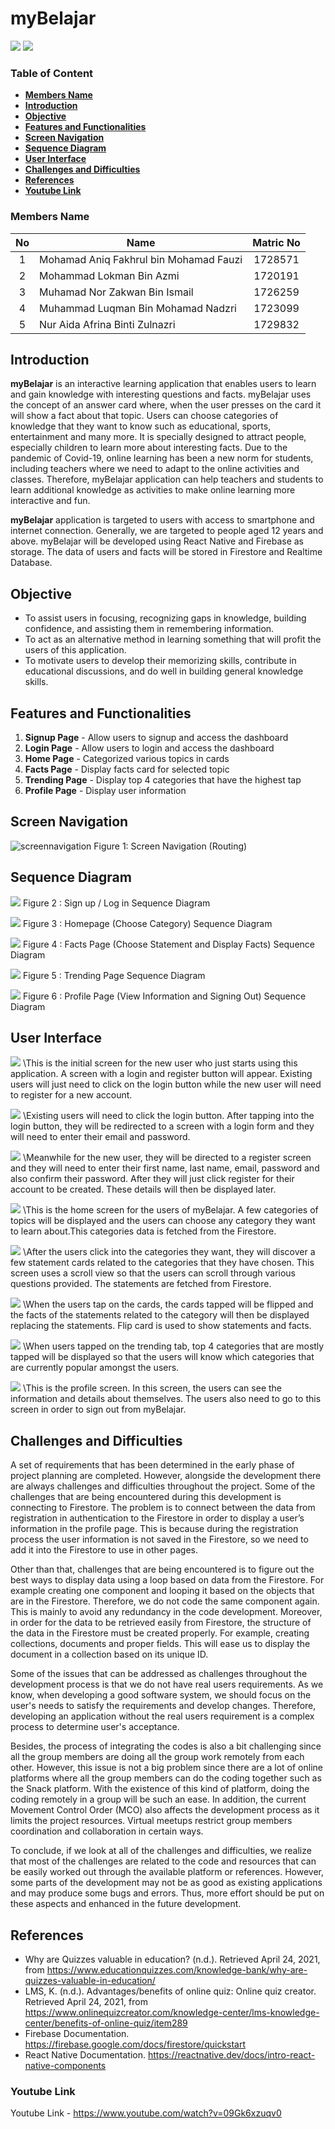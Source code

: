 # myBelajar

![](https://img.shields.io/travis/react-tags/react-tags.svg) ![](https://img.shields.io/npm/v/react-tag-input.svg) 

### Table of Content
* **[Members Name](#members-name)**
* **[Introduction](#introduction)**
* **[Objective](#objective)**
* **[Features and Functionalities](#features-and-functionalities)**
* **[Screen Navigation](#screen-navigation)**
* **[Sequence Diagram](#sequence-diagram)**
* **[User Interface](#user-interface)**
* **[Challenges and Difficulties](#challenges-and-difficulties)**
* **[References](#references)**
* **[Youtube Link](#youtube-link)**

### Members Name

No | Name | Matric No
:---: | --- | :---:
1 | Mohamad Aniq Fakhrul bin Mohamad Fauzi | 1728571
2 | Mohammad Lokman Bin Azmi | 1720191
3 | Muhamad Nor Zakwan Bin Ismail | 1726259
4 | Muhammad Luqman Bin Mohamad Nadzri | 1723099
5 | Nur Aida Afrina Binti Zulnazri | 1729832

## Introduction
**myBelajar** is an interactive learning application that enables users to learn and gain knowledge with interesting questions and facts. myBelajar uses the concept of an answer card where, when the user presses on the card it will show a fact about that topic. Users can choose categories of knowledge that they want to know such as educational, sports, entertainment and many more. It is specially designed to attract people, especially children to learn more about interesting facts. Due to the pandemic of Covid-19, online learning has been a new norm for students, including teachers where we need to adapt to the online activities and classes. Therefore, myBelajar application can help teachers and students to learn additional knowledge as activities to make online learning more interactive and fun. 

**myBelajar** application is targeted to users with access to smartphone and internet connection. Generally, we are targeted to people aged 12 years and above. myBelajar will be developed using React Native and Firebase as storage. The data of users and facts will be stored in Firestore and Realtime Database.

## Objective
* To assist users in focusing, recognizing gaps in knowledge, building confidence, and assisting them in remembering information.
* To act as an alternative method in learning something that will profit the users of this application.
* To motivate users to develop their memorizing skills, contribute in educational discussions, and do well in building general knowledge skills.

## Features and Functionalities
1. **Signup Page** - Allow users to signup and access the dashboard
2. **Login Page** - Allow users to login and access the dashboard
3. **Home Page** - Categorized various topics in cards
4. **Facts Page** - Display facts card for selected topic
5. **Trending Page** - Display top 4 categories that have the highest tap
6. **Profile Page** - Display user information

## Screen Navigation

![screennavigation](./src/images/screen_navigation.png)
Figure 1: Screen Navigation (Routing)

## Sequence Diagram
![](./src/images/ref_1.png)
Figure 2 : Sign up / Log in Sequence Diagram

![](./src/images/ref_2.png)
Figure 3 : Homepage (Choose Category) Sequence Diagram

![](./src/images/ref_3.png)
Figure 4 : Facts Page (Choose Statement and Display Facts) Sequence Diagram

![](./src/images/ref_4.png)
Figure 5 : Trending Page Sequence Diagram 

![](./src/images/ref_5.png)
Figure 6 : Profile Page (View Information and Signing Out) Sequence Diagram

## User Interface

![](./src/images/ui_1.png)
\This is the initial screen for the new user who just starts using this application. A screen with a login and register button will appear. Existing users will just need to click on the login button while the new user will need to register for a new account.

![](./src/images/ui_2.png)
\Existing users will need to click the login button. After tapping into the login button, they will be redirected to a screen with a login form and they will need to enter their email and password.

![](./src/images/ui_3.png)
\Meanwhile for the new user, they will be directed to a register screen and they will need to enter their first name, last name, email, password and also confirm their password. After they will just click register for their account to be created. These details will then be displayed later.

![](./src/images/ui_4.png)
\This is the home screen for the users of myBelajar. A few categories of topics will be displayed and the users can choose any category they want to learn about.This categories data is fetched from the Firestore.

![](./src/images/ui_5.png)
\After the users click into the categories they want, they will discover a few statement cards related to the categories that they have chosen. This screen uses a scroll view so that the users can scroll through various questions provided. The statements are fetched from Firestore.

![](./src/images/ui_6.png)
\When the users tap on the cards, the cards tapped will be flipped and the facts of the statements related to the category will then be displayed replacing the statements. Flip card is used to show statements and facts.

![](./src/images/ui_7.png)
\When users tapped on the trending tab, top 4 categories that are mostly tapped will be displayed so that the users will know which categories that are currently popular amongst the users.

![](./src/images/ui_8.png)
\This is the profile screen. In this screen, the users can see the information and details about themselves. The users also need to go to this screen in order to sign out from myBelajar.

## Challenges and Difficulties

A set of requirements that has been determined in the early phase of project planning are completed. However, alongside the development there are always challenges and difficulties throughout the project. Some of the challenges that are being encountered during this development is connecting to Firestore. The problem is to connect between the data from registration in authentication to the Firestore in order to display a user’s information in the profile page. This is because during the registration process the user information is not saved in the Firestore, so we need to add it into the Firestore to use in other pages. 

Other than that, challenges that are being encountered is to figure out the best ways to display data using a loop based on data from the Firestore. For example creating one component and looping it based on the objects that are in the Firestore. Therefore, we do not code the same component again. This is mainly to avoid any redundancy in the code development. Moreover, in order for the data to be retrieved easily from Firestore, the structure of the data in the Firestore must be created properly. For example, creating collections, documents and proper fields. This will ease us to display the document in a collection based on its unique ID.

Some of the issues that can be addressed as challenges throughout the development process is that we do not have real users requirements. As we know, when developing a good software system, we should focus on the user's needs to satisfy the requirements and develop changes. Therefore, developing an application without the real users requirement is a complex process to determine user's acceptance.

Besides, the process of integrating the codes is also a bit challenging since all the group members are doing all the group work remotely from each other. However, this issue is not a big problem since there are a lot of online platforms where all the group members can do the coding together such as the Snack platform. With the existence of this kind of platform, doing the coding remotely in a group will be such an ease. In addition, the current Movement Control Order (MCO) also affects the development process as it limits the project resources. Virtual meetups restrict group members coordination and collaboration in certain ways.

To conclude, if we look at all of the challenges and difficulties, we realize that most of the challenges are related to the code and resources that can be easily worked out through the available platform or references. However, some parts of the development may not be as good as existing applications and may produce some bugs and errors. Thus, more effort should be put on these aspects and enhanced in the future development.


## References
* Why are Quizzes valuable in education? (n.d.). Retrieved April 24, 2021, from https://www.educationquizzes.com/knowledge-bank/why-are-quizzes-valuable-in-education/
* LMS, K. (n.d.). Advantages/benefits of online quiz: Online quiz creator. Retrieved April 24, 2021, from https://www.onlinequizcreator.com/knowledge-center/lms-knowledge-center/benefits-of-online-quiz/item289
* Firebase Documentation. https://firebase.google.com/docs/firestore/quickstart
* React Native Documentation. https://reactnative.dev/docs/intro-react-native-components

### Youtube Link
Youtube Link - https://www.youtube.com/watch?v=09Gk6xzuqv0
